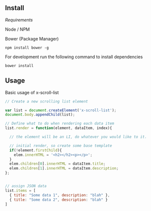## Install

*Requirements*

Node / NPM

Bower (Package Manager)

```
npm install bower -g
```

For development run the following command to install dependencies

```
bower install 
```


## Usage

Basic usage of x-scroll-list

```javascript
// Create a new scrolling list element

var list = document.createElement('x-scroll-list');
document.body.appendChild(list);

// Define what to do when rendering each data item
list.render = function(element, dataItem, index){

  // the element will be an LI, do whatever you would like to it.

  // initial render, so create some base template
  if(!element.firstChild){  
    elem.innerHTML = '<h2></h2><p></p>';
  }
  elem.children[0].innerHTML = dataItem.title;
  elem.children[1].innerHTML = dataItem.description;
};


// assign JSON data
list.items = [
  { title: "Some data 1", description: "blah" },
  { title: "Some data 2", description: "blah" }
]

```
